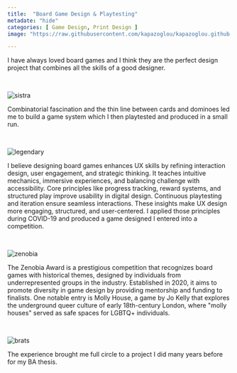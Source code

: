 ```yaml
---
title:  "Board Game Design & Playtesting"
metadate: "hide"
categories: [ Game Design, Print Design ]
image: "https://raw.githubusercontent.com/kapazoglou/kapazoglou.github.io/refs/heads/master/assets/images/item/taromino.jpg"

---
```


I have always loved board games and I think they are the perfect design project that combines all the skills of a good designer.

<br>

![sistra](https://raw.githubusercontent.com/kapazoglou/portfolio/master/assets/images/item/sistra.jpg)

Combinatorial fascination and the thin line between cards and dominoes led me to build a game system which I then playtested and produced in a small run.

<br>

![legendary](https://raw.githubusercontent.com/kapazoglou/portfolio/master/assets/images/item/legendary.png)

I believe designing board games enhances UX skills by refining interaction design, user engagement, and strategic thinking. It teaches intuitive mechanics, immersive experiences, and balancing challenge with accessibility. Core principles like progress tracking, reward systems, and structured play improve usability in digital design. Continuous playtesting and iteration ensure seamless interactions. These insights make UX design more engaging, structured, and user-centered. I applied those principles during COVID-19 and produced a game designed I entered into a competition.

<br>

![zenobia](https://raw.githubusercontent.com/kapazoglou/portfolio/master/assets/images/item/zenobia.png)

The Zenobia Award is a prestigious competition that recognizes board games with historical themes, designed by individuals from underrepresented groups in the industry. Established in 2020, it aims to promote diversity in game design by providing mentorship and funding to finalists. One notable entry is Molly House, a game by Jo Kelly that explores the underground queer culture of early 18th-century London, where "molly houses" served as safe spaces for LGBTQ+ individuals.

<br>

![brats](https://raw.githubusercontent.com/kapazoglou/portfolio/master/assets/images/item/hameln.png)

The experience brought me full circle to a project I did many years before for my BA thesis.

